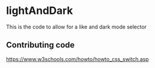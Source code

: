 # lightAndDark

This is the code to allow for a like and dark mode selector

## Contributing code

https://www.w3schools.com/howto/howto_css_switch.asp
